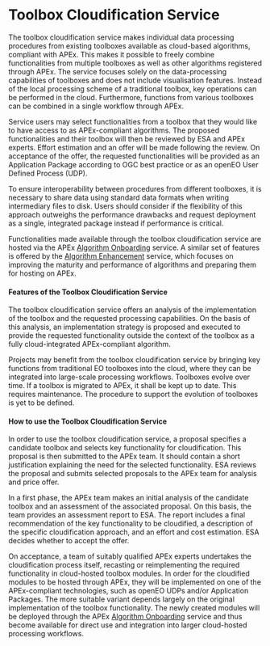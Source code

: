 # Toolbox Cloudification Service

The toolbox cloudification service makes individual data processing procedures from existing toolboxes available as
cloud-based algorithms, compliant with APEx. This makes it possible to freely combine functionalities from multiple toolboxes as well as other algorithms registered
through APEx. The service focuses solely on the data-processing capabilities of toolboxes and does not include visualisation features.
Instead of the local processing scheme of a traditional toolbox, key operations can be performed in the
cloud. Furthermore, functions from various toolboxes can be combined in a single workflow through APEx.

Service users may select functionalities from a toolbox that they would like to have access to as APEx-compliant
algorithms. The proposed functionalities and their toolbox will then be reviewed by ESA and APEx experts. Effort
estimation and an offer will be made following the review. On acceptance of the offer, the requested functionalities
will be provided as an Application Package according to OGC best practice or as an openEO User Defined Process (UDP).

To ensure interoperability between procedures from different toolboxes, it is necessary to share data using standard
data formats when writing intermediary files to disk. Users should consider if the flexibility of this approach outweighs
the performance drawbacks and request deployment as a single, integrated package instead if performance is critical.

Functionalities made available through the toolbox cloudification service are hosted via the
APEx [Algorithm Onboarding](./onboarding.md) service. A similar set of features is offered by
the [Algorithm Enhancement](./enhancement.md) service, which focuses on improving the maturity and performance of algorithms
and preparing them for hosting on APEx.

#### Features of the Toolbox Cloudification Service

The toolbox cloudification service offers an analysis of the implementation of the toolbox and the requested processing
capabilities. On the basis of this analysis, an implementation strategy is proposed and executed to provide the requested
functionality outside the context of the toolbox as a fully cloud-integrated APEx-compliant algorithm.

Projects may benefit from the toolbox cloudification service by bringing key functions from traditional EO
toolboxes into the cloud, where they can be integrated into large-scale processing workflows.
Toolboxes evolve over time. If a toolbox is migrated to APEx, it shall be kept up to date. This requires maintenance.
The procedure to support the evolution of toolboxes is yet to be defined.

#### How to use the Toolbox Cloudification Service

In order to use the toolbox cloudification service, a proposal specifies a candidate toolbox and selects key
functionality for cloudification. This proposal is then submitted to the APEx team. It should contain a short
justification explaining the need for the selected functionality. ESA reviews the proposal and submits selected
proposals to the APEx team for analysis and price offer.

In a first phase, the APEx team makes an initial analysis of the candidate toolbox and an assessment of the associated
proposal. On this basis, the team provides an assessment report to ESA. The report includes a final recommendation of
the key functionality to be cloudified, a description of the specific cloudification approach, and an effort and cost
estimation. ESA decides whether to accept the offer.

On acceptance, a team of suitably qualified APEx experts undertakes the cloudification process itself, recasting or
reimplementing the required functionality in cloud-hosted toolbox modules. In order for the cloudified modules to be
hosted through APEx, they will be implemented on one of the APEx-compliant technologies, such as openEO UDPs and/or
Application Packages. The more suitable variant depends largely on the original implementation of the toolbox
functionality. The newly created modules will be deployed through the APEx [Algorithm Onboarding](./onboarding.md) service and
thus become available for direct use and integration into larger cloud-hosted processing workflows.
